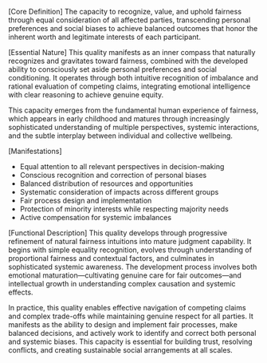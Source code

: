 [Core Definition]
The capacity to recognize, value, and uphold fairness through equal consideration of all affected parties, transcending personal preferences and social biases to achieve balanced outcomes that honor the inherent worth and legitimate interests of each participant.

[Essential Nature]
This quality manifests as an inner compass that naturally recognizes and gravitates toward fairness, combined with the developed ability to consciously set aside personal preferences and social conditioning. It operates through both intuitive recognition of imbalance and rational evaluation of competing claims, integrating emotional intelligence with clear reasoning to achieve genuine equity.

This capacity emerges from the fundamental human experience of fairness, which appears in early childhood and matures through increasingly sophisticated understanding of multiple perspectives, systemic interactions, and the subtle interplay between individual and collective wellbeing.

[Manifestations]
- Equal attention to all relevant perspectives in decision-making
- Conscious recognition and correction of personal biases
- Balanced distribution of resources and opportunities
- Systematic consideration of impacts across different groups
- Fair process design and implementation
- Protection of minority interests while respecting majority needs
- Active compensation for systemic imbalances

[Functional Description]
This quality develops through progressive refinement of natural fairness intuitions into mature judgment capability. It begins with simple equality recognition, evolves through understanding of proportional fairness and contextual factors, and culminates in sophisticated systemic awareness. The development process involves both emotional maturation—cultivating genuine care for fair outcomes—and intellectual growth in understanding complex causation and systemic effects.

In practice, this quality enables effective navigation of competing claims and complex trade-offs while maintaining genuine respect for all parties. It manifests as the ability to design and implement fair processes, make balanced decisions, and actively work to identify and correct both personal and systemic biases. This capacity is essential for building trust, resolving conflicts, and creating sustainable social arrangements at all scales.